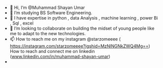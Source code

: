 - 👋 Hi, I’m @Muhammad Shayan Umar
- 👀 I’m studying BS Software Engineering.
- 🌱 I have expertise in python , data Analysis , machine learning , power Bi , Sql , excel 
- 💞️ I’m looking to collaborate on building the midset of young people like me to adapt to the new technologies.
- 📫 How to reach me on my instagram @starzomeeee ( https://instagram.com/starzomeeee?igshid=MzNlNGNkZWQ4Mg==)
   How to reach and connect me on linkedin (www.linkedin.com/in/muhammad-shayan-umar)
- 

<!---
starzomee/starzomee is a ✨ special ✨ repository because its `README.md` (this file) appears on your GitHub profile.
You can click the Preview link to take a look at your changes.
--->
